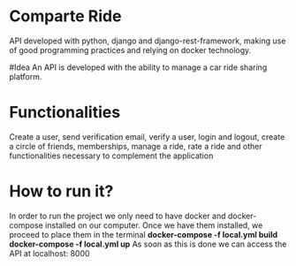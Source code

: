 # Comparte Ride
API developed with python, django and django-rest-framework, making use of good programming practices and relying on docker technology.

#Idea
An API is developed with the ability to manage a car ride sharing platform.

# Functionalities
Create a user, send verification email, verify a user, login and logout, create a circle of friends, memberships, manage a ride, rate a ride and other functionalities necessary to complement the application

# How to run it?
In order to run the project we only need to have docker and docker-compose installed on our computer.
Once we have them installed, we proceed to place them in the terminal
**docker-compose -f local.yml build
docker-compose -f local.yml up**
As soon as this is done we can access the API at localhost: 8000


